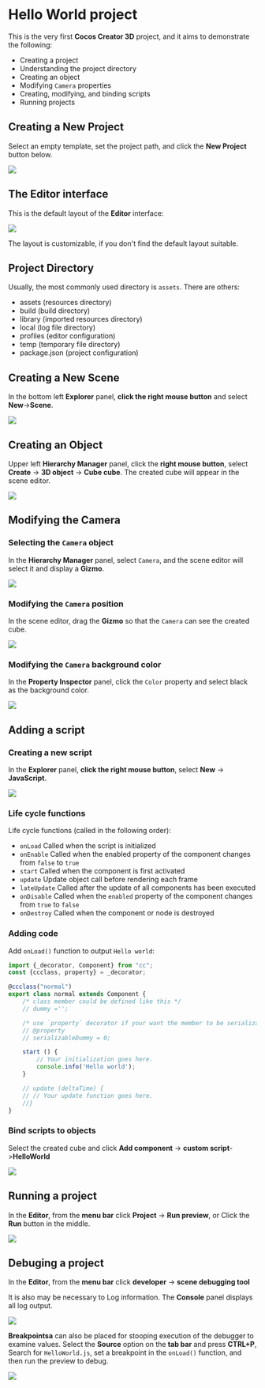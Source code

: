 # Hello World project

This is the very first __Cocos Creator 3D__ project, and it aims to demonstrate the following:
- Creating a project
- Understanding the project directory
- Creating an object
- Modifying `Camera` properties
- Creating, modifying, and binding scripts
- Running projects

## Creating a New Project

Select an empty template, set the project path, and click the __New Project__ button below.

![](index/new.png)

## The Editor interface

This is the default layout of the __Editor__ interface: 

![](index/engine.png)

The layout is customizable, if you don't find the default layout suitable.

## Project Directory
Usually, the most commonly used directory is `assets`. There are others:

- assets (resources directory)
- build (build directory)
- library (imported resources directory)
- local (log file directory)
- profiles (editor configuration)
- temp (temporary file directory)
- package.json (project configuration)

## Creating a New Scene

In the bottom left __Explorer__ panel, __click the right mouse button__ and select __New__->__Scene__.

![](index/scene.png)

## Creating an Object

Upper left __Hierarchy Manager__ panel, click the __right mouse button__, select __Create__ -> __3D object__ -> __Cube cube__. The created cube will appear in the scene editor.

![](index/cube.png)

## Modifying the Camera

### Selecting the `Camera` object
In the __Hierarchy Manager__ panel, select `Camera`, and the scene editor will select it and display a __Gizmo__.

![](index/select.png)

### Modifying the `Camera` position
In the scene editor, drag the __Gizmo__ so that the `Camera` can see the created cube.

![](index/move.png)

### Modifying the `Camera` background color
In the __Property Inspector__ panel, click the `Color` property and select black as the background color. 

![](index/property.png)

## Adding a script

### Creating a new script
In the __Explorer__ panel, __click the right mouse button__, select __New__ -> __JavaScript__. 

![](index/script.png)

### Life cycle functions
Life cycle functions (called in the following order):
   - `onLoad`
     Called when the script is initialized
   - `onEnable`
     Called when the enabled property of the component changes from `false` to `true`
   - `start`
     Called when the component is first activated
   - `update` 
     Update object call before rendering each frame
   - `lateUpdate`
     Called after the update of all components has been executed
   - `onDisable`
     Called when the `enabled` property of the component changes from `true` to `false`
   - `onDestroy`
     Called when the component or node is destroyed

### Adding code
Add `onLoad()` function to output `Hello world`:

```ts
import {_decorator, Component} from "cc";
const {ccclass, property} = _decorator;

@ccclass("normal")
export class normal extends Component {
    /* class member could be defined like this */
    // dummy ='';

    /* use `property` decorator if your want the member to be serializable */
    // @property
    // serializableDummy = 0;

    start () {
        // Your initialization goes here.
        console.info('Hello world');
    }

    // update (deltaTime) {
    // // Your update function goes here.
    //}
}
```

### Bind scripts to objects
Select the created cube and click __Add component__ -> __custom script__->__HelloWorld__

![](index/component.png)

## Running a project
In the __Editor__, from the __menu bar__ click __Project__ -> __Run preview__, or Click the __Run__ button in the middle. 

![](index/run.png)

## Debuging a project
In the __Editor__, from the __menu bar__ click __developer__ -> __scene debugging tool__</font>

It is also may be necessary to Log information. The __Console__ panel displays all log output.

![](index/console.png)

__Breakpointsa__ can also be placed for stooping execution of the debugger to examine values. Select the __Source__ option on the __tab bar__ and press __CTRL+P__, Search for `HelloWorld.js`, set a breakpoint in the `onLoad()` function, and then run the preview to debug. 

![](index/debug.png)